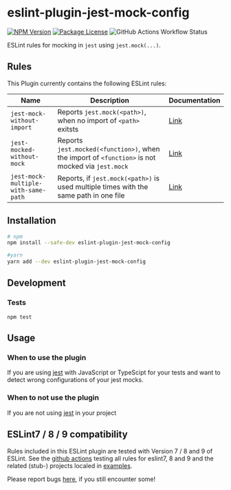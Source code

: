 # eslint-plugin-jest-mock-config

[![NPM Version](https://img.shields.io/npm/v/eslint-plugin-jest-mock-config.svg)](https://www.npmjs.com/package/eslint-plugin-jest-mock-config) [![Package License](https://img.shields.io/npm/l/eslint-plugin-jest-mock-config.svg)](https://www.npmjs.com/package/eslint-plugin-jest-mock-config) ![GitHub Actions Workflow Status](https://img.shields.io/github/actions/workflow/status/BuZZ-T/eslint-plugin-jest-mock-config/test.yml)


ESLint rules for mocking in `jest` using `jest.mock(...)`.
## Rules

This Plugin currently contains the following ESLint rules:

| Name | Description | Documentation
| - | - | -
| `jest-mock-without-import` | Reports `jest.mock(<path>)`, when no import of `<path>` exitsts  | [Link](docs/rules/jest-mock-without-import.md)
| `jest-mocked-without-mock` | Reports `jest.mocked(<function>)`, when the import of `<function>` is not mocked via `jest.mock`  | [Link](docs/rules/jest-mocked-without-mock.md)
| `jest-mock-multiple-with-same-path` | Reports, if `jest.mock(<path>)` is used multiple times with the same path in one file | [Link](docs/rules/jest-mock-multiple-with-same-path.md)

## Installation

```sh
# npm
npm install --safe-dev eslint-plugin-jest-mock-config

#yarn
yarn add --dev eslint-plugin-jest-mock-config
```

## Development

### Tests
```
npm test
```

## Usage

### When to use the plugin

If you are using [jest](https://www.npmjs.com/package/jest) with JavaScript or TypeScipt for your tests and want to detect wrong configurations of your jest mocks.

### When to not use the plugin

If you are not using [jest](https://www.npmjs.com/package/jest) in your project


## ESLint7 /  8 / 9 compatibility

Rules included in this ESLint plugin are tested with Version 7 / 8 and 9 of ESLint.
See the [github actions](https://github.com/BuZZ-T/eslint-plugin-jest-mock-config/actions) testing all rules for eslint7, 8 and 9 and the related (stub-) projects localed in [examples](https://github.com/BuZZ-T/eslint-plugin-jest-mock-config/tree/main/examples).

Please report bugs [here](https://github.com/BuZZ-T/eslint-plugin-jest-mock-config/issues), if you still encounter some!
